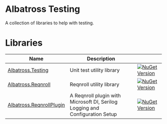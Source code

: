 # Albatross Testing
A collection of libraries to help with testing.

# Libraries
|Name|Description||
|-|-|-|
|[Albatross.Testing](./Albatross.Testing/)|Unit test utility library|[![NuGet Version](https://img.shields.io/nuget/v/Albatross.Testing)](https://www.nuget.org/packages/Albatross.Testing)|
|[Albatross.Reqnroll](./Albatross.Reqnroll/)|Reqnroll utility library|[![NuGet Version](https://img.shields.io/nuget/v/Albatross.Reqnroll)](https://www.nuget.org/packages/Albatross.Reqnroll)|
|[Albatross.ReqnrollPlugin](./Albatross.ReqnrollPlugin/)|A Reqnroll plugin with Microsoft DI, Serilog Logging and Configuration Setup|[![NuGet Version](https://img.shields.io/nuget/v/Albatross.ReqnrollPlugin)](https://www.nuget.org/packages/Albatross.ReqnrollPlugin)|
